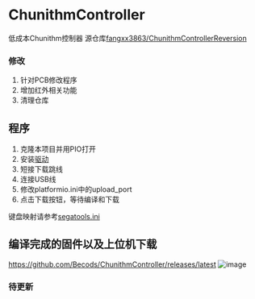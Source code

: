 # ChunithmController
低成本Chunithm控制器
源仓库[fangxx3863/ChunithmControllerReversion](https://github.com/fangxx3863/ChunithmControllerReversion)

### 修改
1. 针对PCB修改程序
2. 增加红外相关功能
3. 清理仓库

## 程序
1. 克隆本项目并用PIO打开
2. 安装[驱动](https://github.com/pbatard/libwdi/releases/latest)
2. 短接下载跳线
3. 连接USB线
4. 修改platformio.ini中的upload_port
5. 点击下载按钮，等待编译和下载

键盘映射请参考[segatools.ini](https://github.com/Becods/ChunithmControllerReversion/tree/main/extra)  

## 编译完成的固件以及上位机下载 
https://github.com/Becods/ChunithmController/releases/latest
![image](https://github.com/Becods/ChunithmController/assets/35525491/84733740-55b8-4236-b09d-17e4eaa7f6b0)

### 待更新